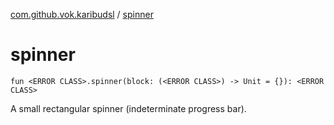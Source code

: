 [com.github.vok.karibudsl](index.md) / [spinner](.)

# spinner

`fun <ERROR CLASS>.spinner(block: (<ERROR CLASS>) -> Unit = {}): <ERROR CLASS>`

A small rectangular spinner (indeterminate progress bar).

